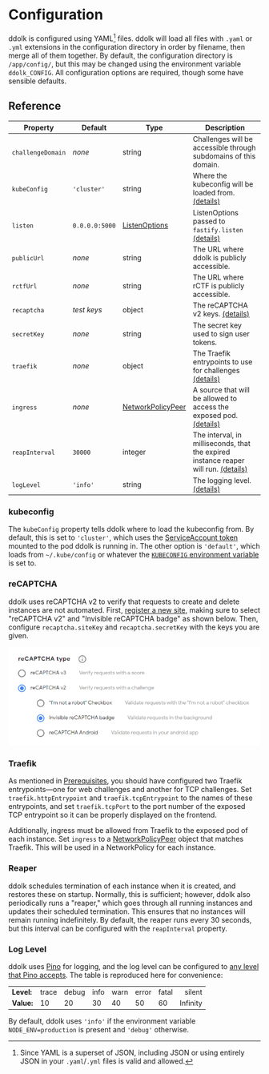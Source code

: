 # Configuration

ddolk is configured using YAML[^1] files. ddolk will load all files with `.yaml` or `.yml` extensions in the configuration directory in order by filename, then merge all of them together. By default, the configuration directory is `/app/config/`, but this may be changed using the environment variable `ddolk_CONFIG`. All configuration options are required, though some have sensible defaults.

[^1]: Since YAML is a superset of JSON, including JSON or using entirely JSON in your `.yaml`/`.yml` files is valid and allowed.

## Reference

| Property          | Default        | Type                     | Description                                                                                    |
| ----------------- | -------------- | ------------------------ | ---------------------------------------------------------------------------------------------- |
| `challengeDomain` | _none_         | string                   | Challenges will be accessible through subdomains of this domain.                               |
| `kubeConfig`      | `'cluster'`    | string                   | Where the kubeconfig will be loaded from. [(details)](#kubeconfig)                             |
| `listen`          | `0.0.0.0:5000` | [ListenOptions][lo]      | ListenOptions passed to `fastify.listen` [(details)][lo]                                       |
| `publicUrl`       | _none_         | string                   | The URL where ddolk is publicly accessible.                                                    |
| `rctfUrl`         | _none_         | string                   | The URL where rCTF is publicly accessible.                                                     |
| `recaptcha`       | _test keys_    | object                   | The reCAPTCHA v2 keys. [(details)](#recaptcha)                                                 |
| `secretKey`       | _none_         | string                   | The secret key used to sign user tokens.                                                       |
| `traefik`         | _none_         | object                   | The Traefik entrypoints to use for challenges [(details)](#traefik)                            |
| `ingress`         | _none_         | [NetworkPolicyPeer][npp] | A source that will be allowed to access the exposed pod. [(details)](#traefik)                 |
| `reapInterval`    | `30000`        | integer                  | The interval, in milliseconds, that the expired instance reaper will run. [(details)](#reaper) |
| `logLevel`        | `'info'`       | string                   | The logging level. [(details)](#log-level)                                                      |

[npp]: https://kubernetes.io/docs/reference/generated/kubernetes-api/v1.24/#networkpolicypeer-v1-networking-k8s-io
[lo]: https://nodejs.org/api/net.html#serverlistenoptions-callback

### kubeconfig

The `kubeConfig` property tells ddolk where to load the kubeconfig from. By default, this is set to `'cluster'`, which uses the [ServiceAccount token](https://kubernetes.io/docs/reference/access-authn-authz/authentication/#service-account-tokens) mounted to the pod ddolk is running in. The other option is `'default'`, which loads from `~/.kube/config` or whatever the [`KUBECONFIG` environment variable](https://kubernetes.io/docs/tasks/access-application-cluster/configure-access-multiple-clusters/#set-the-kubeconfig-environment-variable) is set to.

### reCAPTCHA

ddolk uses reCAPTCHA v2 to verify that requests to create and delete instances are not automated. First, [register a new site](https://www.google.com/recaptcha/admin/create), making sure to select "reCAPTCHA v2" and "Invisible reCAPTCHA badge" as shown below. Then, configure `recaptcha.siteKey` and `recaptcha.secretKey` with the keys you are given.

![Screenshot showing reCAPTCHA v2 and Invisible reCAPTCHA badge selected](../img/recaptcha.png)

### Traefik

As mentioned in [Prerequisites](./prerequisites.md), you should have configured two Traefik entrypoints—one for web challenges and another for TCP challenges. Set `traefik.httpEntrypoint` and `traefik.tcpEntrypoint` to the names of these entrypoints, and set `traefik.tcpPort` to the port number of the exposed TCP entrypoint so it can be properly displayed on the frontend.

Additionally, ingress must be allowed from Traefik to the exposed pod of each instance. Set `ingress` to a [NetworkPolicyPeer][npp] object that matches Traefik. This will be used in a NetworkPolicy for each instance.

### Reaper

ddolk schedules termination of each instance when it is created, and restores these on startup. Normally, this is sufficient; however, ddolk also periodically runs a "reaper," which goes through all running instances and updates their scheduled termination. This ensures that no instances will remain running indefinitely. By default, the reaper runs every 30 seconds, but this interval can be configured with the `reapInterval` property.

### Log Level

ddolk uses [Pino](https://getpino.io/) for logging, and the log level can be configured to [any level that Pino accepts](https://getpino.io/#/docs/api?id=loggerlevel-string-gettersetter). The table is reproduced here for convenience:

|            |       |       |      |      |       |       |          |
|:-----------|-------|-------|------|------|-------|-------|---------:|
| **Level:** | trace | debug | info | warn | error | fatal | silent   |
| **Value:** | 10    | 20    | 30   | 40   | 50    | 60    | Infinity |

By default, ddolk uses `'info'` if the environment variable `NODE_ENV=production` is present and `'debug'` otherwise.
